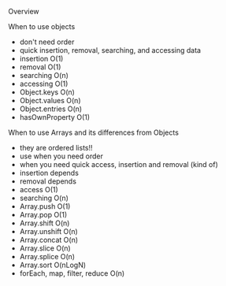 Overview

When to use objects
- don't need order
- quick insertion, removal, searching, and accessing data
- insertion O(1)
- removal O(1)
- searching O(n)
- accessing O(1)
- Object.keys O(n)
- Object.values O(n)
- Object.entries O(n)
- hasOwnProperty O(1)

When to use Arrays and its differences from Objects
- they are ordered lists!!
- use when you need order
- when you need quick access, insertion and removal (kind of)
- insertion depends
- removal depends
- access O(1)
- searching O(n)
- Array.push O(1)
- Array.pop O(1)
- Array.shift O(n)
- Array.unshift O(n)
- Array.concat O(n)
- Array.slice O(n)
- Array.splice O(n)
- Array.sort O(nLogN)
- forEach, map, filter, reduce O(n)

